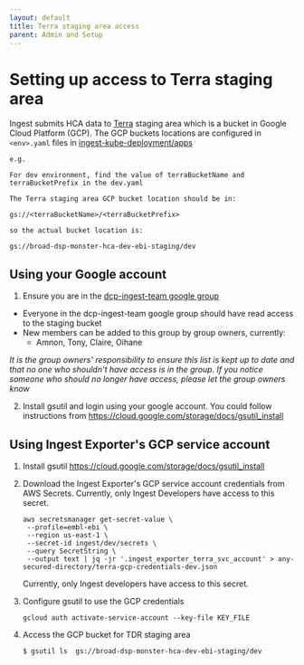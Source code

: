 ```yaml
---
layout: default
title: Terra staging area access
parent: Admin and Setup
---
```



# Setting up access to Terra staging area

Ingest submits HCA data to [Terra](https://terra.bio/) staging area which is a bucket in Google Cloud Platform (GCP). The GCP buckets locations are configured in `<env>.yaml` files in [ingest-kube-deployment/apps](https://github.com/ebi-ait/ingest-kube-deployment/tree/master/apps)  

```
e.g.

For dev environment, find the value of terraBucketName and terraBucketPrefix in the dev.yaml

The Terra staging area GCP bucket location should be in: 

gs://<terraBucketName>/<terraBucketPrefix>

so the actual bucket location is:

gs://broad-dsp-monster-hca-dev-ebi-staging/dev 

```

## Using your Google account

1. Ensure you are in the [dcp-ingest-team google group](https://groups.google.com/a/data.humancellatlas.org/g/ingest-team)
* Everyone in the dcp-ingest-team google group should have read access to the staging bucket
* New members can be added to this group by group owners, currently:
    * Amnon, Tony, Claire, Oihane
  
_It is the group owners' responsibility to ensure this list is kept up to date and that no one who shouldn't have access is in the group. If you notice someone who should no longer have access, please let the group owners know_

2. Install gsutil and login using your google account. You could follow instructions from https://cloud.google.com/storage/docs/gsutil_install

## Using Ingest Exporter's GCP service account
1. Install gsutil https://cloud.google.com/storage/docs/gsutil_install

1. Download the Ingest Exporter's GCP service account credentials from AWS Secrets. Currently, only Ingest Developers have access to this secret.
   ```
   aws secretsmanager get-secret-value \
    --profile=embl-ebi \
    --region us-east-1 \
    --secret-id ingest/dev/secrets \
    --query SecretString \
    --output text | jq -jr '.ingest_exporter_terra_svc_account' > any-secured-directory/terra-gcp-credentials-dev.json
   ```
   
   Currently, only Ingest developers have access to this secret.
   
1. Configure gsutil to use the GCP credentials
   ```
   gcloud auth activate-service-account --key-file KEY_FILE
   ```
1. Access the GCP bucket for TDR staging area
   ```
   $ gsutil ls  gs://broad-dsp-monster-hca-dev-ebi-staging/dev 
   ```
